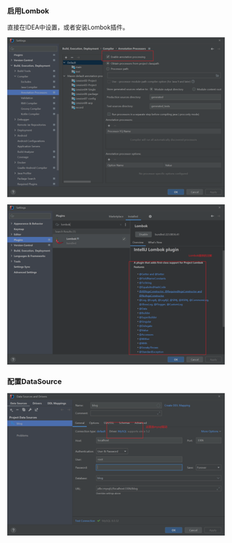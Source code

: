 ### 启用Lombok

直接在IDEA中设置，或者安装Lombok插件。

![image-20230425224456177](./pic/image-20230425224456177.png)

![image-20230425224750551](./pic/image-20230425224750551.png)

### 配置DataSource



![image-20230425231705553](./pic/image-20230425231705553.png)